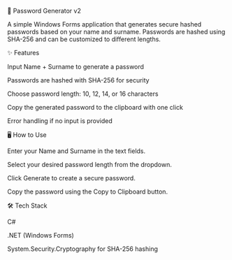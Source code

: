 🔐 Password Generator v2

A simple Windows Forms application that generates secure hashed passwords based on your name and surname.
Passwords are hashed using SHA-256 and can be customized to different lengths.

✨ Features

Input Name + Surname to generate a password

Passwords are hashed with SHA-256 for security

Choose password length: 10, 12, 14, or 16 characters

Copy the generated password to the clipboard with one click

Error handling if no input is provided

🖥️ How to Use

Enter your Name and Surname in the text fields.

Select your desired password length from the dropdown.

Click Generate to create a secure password.

Copy the password using the Copy to Clipboard button.

🛠️ Tech Stack

C#

.NET (Windows Forms)

System.Security.Cryptography for SHA-256 hashing
